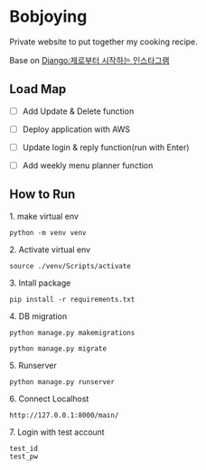 # Bobjoying

Private website to put together my cooking recipe.

Base on [Django:제로부터 시작하는 인스타그램](https://youtu.be/M8UPyeF5DfM)


## Load Map

- [ ] Add Update & Delete function
- [ ] Deploy application with AWS
- [ ] Update login & reply function(run with Enter)
- [ ] Add weekly menu planner function


## How to Run

<p>1. make virtual env</p>

```
python -m venv venv
```

<p>2. Activate virtual env</p>

```
source ./venv/Scripts/activate
```

<p>3. Intall package</p>

```
pip install -r requirements.txt
```

<p>4. DB migration</p>

```
python manage.py makemigrations
```
```
python manage.py migrate
```

<p>5. Runserver</p>

```
python manage.py runserver
```

<p>6. Connect Localhost</p>

``` 
http://127.0.0.1:8000/main/
```

<p>7. Login with test account</p>

```
test_id
test_pw
```
